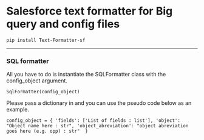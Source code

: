 # Salesforce text formatter for Big query and config files

`pip install Text-Formatter-sf`

--------------------

### SQL formatter 

All you have to do is instantiate the SQLFormatter class with the config_object argument.

`SqlFormatter(config_object)`

Please pass a dictionary in and you can use the pseudo code below as an example.

`config_object = {
    'fields': ['List of fields : list'],
    'object': "Object name here : str",
    'object_abreviation': "object abreviation goes here (e.g. opp) : str" 
}`
